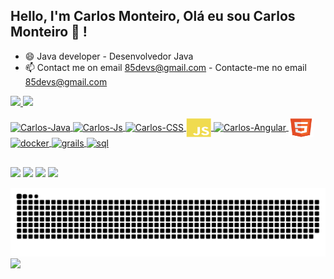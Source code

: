
## Hello, I'm Carlos Monteiro, Olá eu sou Carlos Monteiro  👋 !

- 😄 Java developer - Desenvolvedor Java
- 📫 Contact me on email 85devs@gmail.com - Contacte-me no email 85devs@gmail.com

 <div>
  <a href="https://github.com/carlosmonteiro85">
  <img height="180em" src="https://github-readme-stats.vercel.app/api?username=carlosmonteiro85&show_icons=true&theme=merko&include_all_commits=true&count_private=true"/>
  <img height="180em" src="https://github-readme-stats.vercel.app/api/top-langs/?username=carlosmonteiro85&layout=compact&langs_count=7&theme=merko"/>
</div>
<div style="display: inline_block"><br>
   <img align="center" alt="Carlos-Java" height="30" width="40" src="https://cdn.jsdelivr.net/gh/devicons/devicon/icons/java/java-original-wordmark.svg">
  <img align="center" alt="Carlos-Js" height="40" width="40" src="https://devkico.itexto.com.br/wp-content/uploads/2014/08/spring-boot-project-logo.png">
  <img align="center" alt="Carlos-CSS" height="30" width="40" src="https://avatars.githubusercontent.com/u/1171922?s=200&v=4">
  <img align="center" alt="Carlos-Js" height="30" width="40" src="https://raw.githubusercontent.com/devicons/devicon/master/icons/javascript/javascript-plain.svg">
  <img align="center" alt="Carlos-Angular" height="30" width="40" src="https://upload.wikimedia.org/wikipedia/commons/thumb/c/cf/Angular_full_color_logo.svg/1200px-Angular_full_color_logo.svg.png">
  <img align="center" alt="Carlos-HTML" height="30" width="40" src="https://raw.githubusercontent.com/devicons/devicon/master/icons/html5/html5-original.svg">
 <img align="center" alt="docker" height="30" width="40" src="https://cdn-icons-png.flaticon.com/512/5969/5969059.png">
 <img align="center" alt="grails" height="30" width="40" src="https://grails.org/images/grails_logo.svg">
 <img align="center" alt="sql" height="30" width="40" src="https://cdn-icons-png.flaticon.com/512/337/337953.png">
</div>   
  
  ##
 
<div> 
   <a href="https://www.linkedin.com/in/carlos-carvalho-monteiro/" target="_blank"><img src="https://img.shields.io/badge/-LinkedIn-%230077B5?style=for-the-badge&logo=linkedin&logoColor=white" target="_blank"></a> 
  <a href="https://www.instagram.com/carlosmonteiro20/" target="_blank"><img src="https://img.shields.io/badge/-Instagram-%23E4405F?style=for-the-badge&logo=instagram&logoColor=white" target="_blank"></a>
 	<a href="https://www.twitch.tv/monteirocarlos" target="_blank"><img src="https://img.shields.io/badge/Twitch-9146FF?style=for-the-badge&logo=twitch&logoColor=white" target="_blank"></a>
  <a href = "mailto:85devs@gmail.com"><img src="https://img.shields.io/badge/-Gmail-%23333?style=for-the-badge&logo=gmail&logoColor=white" target="_blank"></a>

![Snake animation](https://github.com/carlosmonteiro85/carlosmonteiro85/blob/output/github-contribution-grid-snake.svg)
![](https://github-readme-streak-stats.herokuapp.com/?user=carlosmonteiro85&theme=dark&hide_border=false)<br/>


 
</div>

